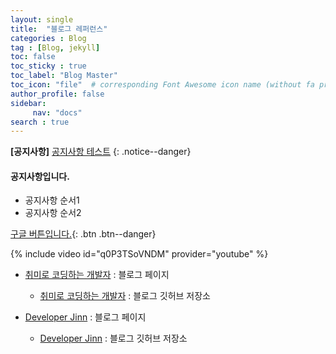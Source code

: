 ```yaml
---
layout: single
title:  "블로그 레퍼런스"
categories : Blog
tag : [Blog, jekyll]
toc: false
toc_sticky : true
toc_label: "Blog Master"
toc_icon: "file"  # corresponding Font Awesome icon name (without fa prefix)
author_profile: false
sidebar: 
     nav: "docs"
search : true
---
```


**[공지사항]** [공지사항 테스트](https://github.com/countifs?tab=repositories)
{: .notice--danger}

<div class = "notice--success">
<h4>공지사항입니다.</h4>
<ul>
      <li>공지사항 순서1 </li>
      <li>공지사항 순서2 </li>
      
</ul>
</div>

[구글 버튼입니다.](https://google.com){: .btn .btn--danger}

{% include video id="q0P3TSoVNDM" provider="youtube" %}


- [취미로 코딩하는 개발자](https://devinlife.com/howto/) : 블로그 페이지
  - [취미로 코딩하는 개발자](https://github.com/devinlife/devinlife.github.io) : 블로그 깃허브 저장소

- [Developer Jinn](https://codebaragi23.github.io/) : 블로그 페이지
  - [Developer Jinn](https://github.com/codebaragi23/codebaragi23.github.io) : 블로그 깃허브 저장소